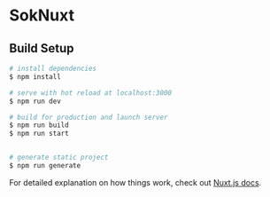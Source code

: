 # SokNuxt

## Build Setup

```bash
# install dependencies
$ npm install

# serve with hot reload at localhost:3000
$ npm run dev

# build for production and launch server
$ npm run build
$ npm run start


# generate static project
$ npm run generate
```

For detailed explanation on how things work, check out [Nuxt.js docs](https://nuxtjs.org).
